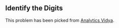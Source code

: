 ## Identify the Digits

This problem has been picked from [Analytics Vidya](https://datahack.analyticsvidhya.com/contest/practice-problem-identify-the-digits/).